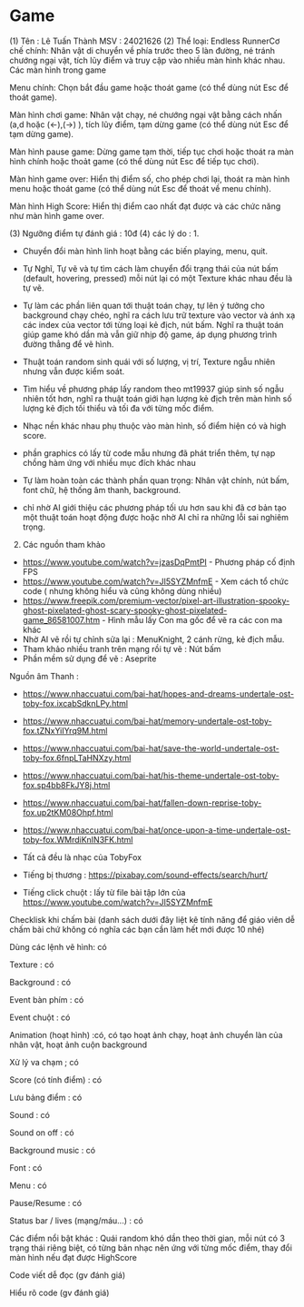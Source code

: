 # Game
 (1) 
Tên : Lê Tuấn Thành
MSV : 24021626
 (2)
Thể loại: Endless RunnerCơ chế chính: Nhân vật di chuyển về phía trước theo 5 làn đường, né tránh chướng ngại vật, tích lũy điểm và truy cập vào nhiều màn hình khác nhau.
 Các màn hình trong game

Menu chính: Chọn bắt đầu game hoặc thoát game (có thể dùng nút Esc để thoát game).

Màn hình chơi game: Nhân vật chạy, né chướng ngại vật bằng cách nhấn (a,d hoặc (<-),(->) ), tích lũy điểm, tạm dừng game (có thể dùng nút Esc để tạm dừng game).

Màn hình pause game: Dừng game tạm thời, tiếp tục chơi hoặc thoát ra màn hình chính hoặc thoảt game (có thể dùng nút Esc để tiếp tục chơi).

Màn hình game over: Hiển thị điểm số, cho phép chơi lại, thoát ra màn hình menu hoặc thoát game (có thể dùng nút Esc để thoát về menu chính).

Màn hình High Score: Hiển thị điểm cao nhất đạt được và các chức năng như màn hình game over.


 (3) 
Ngưỡng điểm tự đánh giá : 10đ
 (4) 
các lý do : 
1. 
- Chuyển đổi màn hình linh hoạt bằng các biến playing, menu, quit.

- Tự Nghĩ, Tự vẽ và tự tìm cách làm chuyển đổi trạng thái của nút bấm (default, hovering, pressed) mỗi nút lại có một Texture khác nhau đều là tự vẽ.

- Tự làm các phần liên quan tới thuật toán chạy, tự lên ý tưởng cho background chạy chéo, nghĩ ra cách lưu trữ texture vào vector và ánh xạ các index của vector tới từng loại kẻ địch, nút bấm. Nghĩ ra thuật toán giúp game khó dần mà vẫn giữ nhịp độ game, áp dụng phương trình đường thẳng để vẽ hình.

- Thuật toán random sinh quái với số lượng, vị trí, Texture ngẫu nhiên nhưng vẫn được kiểm soát.

- Tìm hiểu về phương pháp lấy random theo mt19937 giúp sinh số ngẫu nhiên tốt hơn, nghĩ ra thuật toán giới hạn lượng kẻ địch trên màn hình số lượng kẻ địch tối thiểu và tối đa với từng mốc điểm.

- Nhạc nền khác nhau phụ thuộc vào màn hình, số điểm hiện có và high score.

- phần graphics có lấy từ code mẫu nhưng đã phát triển thêm, tự nạp chồng hàm ứng với nhiều mục đích khác nhau

- Tự làm hoàn toàn các thành phần quan trọng: Nhân vật chính, nút bấm, font chữ, hệ thống âm thanh, background.

- chỉ nhờ AI giới thiệu các phương pháp tối ưu hơn sau khi đã cơ bản tạo một thuật toán hoạt động được hoặc nhờ AI chỉ ra những lỗi sai nghiêm trọng.

2. Các nguồn tham khảo
- https://www.youtube.com/watch?v=jzasDqPmtPI - Phương pháp cố định FPS
- https://www.youtube.com/watch?v=JI5SYZMnfmE - Xem cách tổ chức code ( nhưng không hiểu và cũng không dùng nhiều)
- https://www.freepik.com/premium-vector/pixel-art-illustration-spooky-ghost-pixelated-ghost-scary-spooky-ghost-pixelated-game_86581007.htm - Hình mẫu lấy Con ma gốc để vẽ ra các con ma khác
- Nhờ AI vẽ rồi tự chỉnh sửa lại : MenuKnight, 2 cánh rừng, kẻ địch mẫu.
- Tham khảo nhiều tranh trên mạng rồi tự vẽ : Nút bấm
- Phần mềm sử dụng để vẽ : Aseprite

Nguồn âm Thanh :
- https://www.nhaccuatui.com/bai-hat/hopes-and-dreams-undertale-ost-toby-fox.ixcabSdknLPy.html
- https://www.nhaccuatui.com/bai-hat/memory-undertale-ost-toby-fox.tZNxYiIYrq9M.html
- https://www.nhaccuatui.com/bai-hat/save-the-world-undertale-ost-toby-fox.6fnpLTaHNXzy.html
- https://www.nhaccuatui.com/bai-hat/his-theme-undertale-ost-toby-fox.sp4bb8FkJY8j.html
- https://www.nhaccuatui.com/bai-hat/fallen-down-reprise-toby-fox.up2tKM08Ohpf.html
- https://www.nhaccuatui.com/bai-hat/once-upon-a-time-undertale-ost-toby-fox.WMrdiKnIN3FK.html
- Tất cả đều là nhạc của TobyFox

- Tiếng bị thương : https://pixabay.com/sound-effects/search/hurt/
- Tiếng click chuột : lấy từ file bài tập lớn của https://www.youtube.com/watch?v=JI5SYZMnfmE

Checklisk khi chấm bài
(danh sách dưới đây liệt kê tính năng để giáo viên dễ chấm bài chứ không có nghĩa các bạn cần làm hết mới được 10 nhé)


Dùng các lệnh vẽ hình: có

Texture : có

Background : có

Event bàn phím : có

Event chuột : có

Animation (hoạt hình) :có, có tạo hoạt ảnh chạy, hoạt ảnh chuyển làn của nhân vật, hoạt ảnh cuộn background

Xử lý va chạm ; có

Score (có tính điểm) : có

Lưu bảng điểm : có

Sound : có

Sound on off : có

Background music : có

Font : có

Menu : có

Pause/Resume : có

Status bar / lives (mạng/máu...) : có

Các điểm nổi bật khác : Quái random khó dần theo thời gian, mỗi nút có 3 trạng thái riêng biệt, có từng bản nhạc nên ứng với từng mốc điểm, thay đổi màn hình nếu đạt được HighScore

Code viết dễ đọc (gv đánh giá)

Hiểu rõ code (gv đánh giá)

